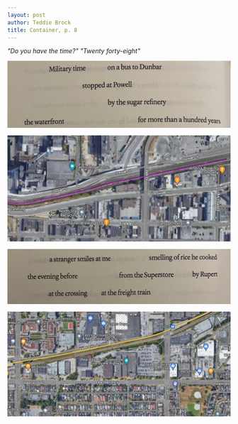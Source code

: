 ```yaml
---
layout: post
author: Teddie Brock
title: Container, p. 8
---
```

<i>"Do you have the time?"</i>
                <i>"Twenty forty-eight"</i>

![container_p08_01](/images/container_p08_01.jpg)

![container_p08_01_map](/images/container_p08_01_map.png)

![container_p08_02](/images/container_p08_02.jpg)

![container_p08_02_map](/images/container_p08_02_map.png)